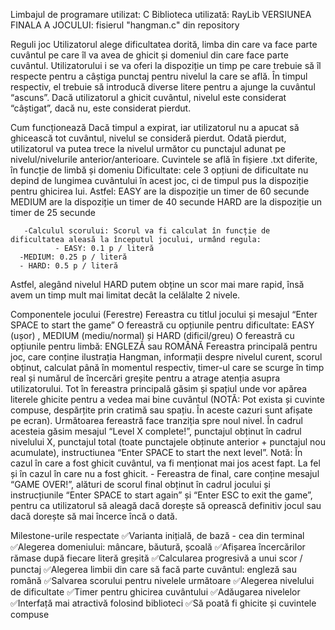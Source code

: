 Limbajul de programare utilizat: C
Biblioteca utilizată: RayLib
VERSIUNEA FINALA A JOCULUI: fisierul "hangman.c" din repository

Reguli joc
Utilizatorul alege dificultatea dorită, limba din care va face parte cuvântul pe care îl va avea de ghicit și domeniul din care face parte cuvântul.
Utilizatorului i se va oferi la dispoziție un timp pe care trebuie să îl respecte pentru a câștiga punctaj pentru nivelul la care se află. 
În timpul respectiv, el trebuie să introducă diverse litere pentru a ajunge la cuvântul “ascuns”.
Dacă utilizatorul a ghicit cuvântul, nivelul este considerat “câștigat”, dacă nu, este considerat pierdut.

Cum funcționează
Dacă timpul a expirat, iar utilizatorul nu a apucat să ghicească tot cuvântul, nivelul se consideră pierdut. Odată pierdut, utilizatorul va putea trece la nivelul următor cu punctajul adunat pe nivelul/nivelurile anterior/anterioare.
Cuvintele se află în fișiere .txt diferite, în funcție de limbă și domeniu
Dificultate: cele 3 opțiuni de dificultate nu depind de lungimea cuvântului în acest joc, ci de timpul pus la dispoziție pentru ghicirea lui. Astfel:
EASY are la dispoziție un timer de 60 secunde
MEDIUM are la dispoziție un timer de 40 secunde
HARD are la dispoziție un timer de 25 secunde

       -Calculul scorului: Scorul va fi calculat în funcție de dificultatea aleasă la începutul jocului, urmând regula:
		      - EASY: 0.1 p / literă	
      -MEDIUM: 0.25 p / literă
      - HARD: 0.5 p / literă 	
Astfel, alegând nivelul HARD putem obține un scor mai mare rapid, însă avem un timp mult mai limitat decât la celălalte 2 nivele.

Componentele jocului (Ferestre)
Fereastra cu titlul jocului și mesajul “Enter SPACE to start the game”
O fereastră cu opțiunile pentru dificultate: EASY (ușor) , MEDIUM (mediu/normal) și HARD (dificil/greu)
O fereastră cu opțiunile pentru limbă: ENGLEZĂ sau ROMÂNĂ
Fereastra principală pentru joc, care conține ilustrația Hangman, informații despre nivelul curent, scorul obținut, calculat până în momentul respectiv, timer-ul care se scurge în timp real și numărul de încercări greșite pentru a atrage atenția asupra utilizatorului. Tot în fereastra principală găsim și spațiul unde vor apărea literele ghicite pentru a vedea mai bine cuvântul (NOTĂ: Pot exista și cuvinte compuse, despărțite prin cratimă sau spațiu. În aceste cazuri sunt afișate pe ecran).
Următoarea fereastră face tranziția spre noul nivel. În cadrul acesteia găsim mesajul “Level X complete!”, punctajul obținut în cadrul nivelului X, punctajul total (toate punctajele obținute anterior + punctajul nou acumulate), instructiunea “Enter SPACE to start the next level”. 
Notă: În cazul în care a fost ghicit cuvântul, va fi menționat mai jos acest fapt. La fel și în cazul în care nu a fost ghicit.
      - Fereastra de final, care conține mesajul “GAME OVER!”, alături de scorul final obținut în cadrul jocului și instrucțiunile “Enter SPACE to start again” și “Enter ESC to exit the game”, pentru ca utilizatorul să aleagă dacă dorește să oprească definitiv jocul sau dacă dorește să mai încerce încă o dată. 
      
Milestone-urile respectate
✅Varianta inițială, de bază - cea din terminal
✅Alegerea domeniului: mâncare, băutură, școală
✅Afișarea încercărilor rămase după fiecare literă greșită
✅Calcularea progresivă a unui scor / punctaj
✅Alegerea limbii din care să facă parte cuvântul: engleză sau română
✅Salvarea scorului pentru nivelele următoare
✅Alegerea nivelului de dificultate
✅Timer pentru ghicirea cuvântului
✅Adăugarea nivelelor
✅Interfață mai atractivă folosind biblioteci
✅Să poată fi ghicite și cuvintele compuse

